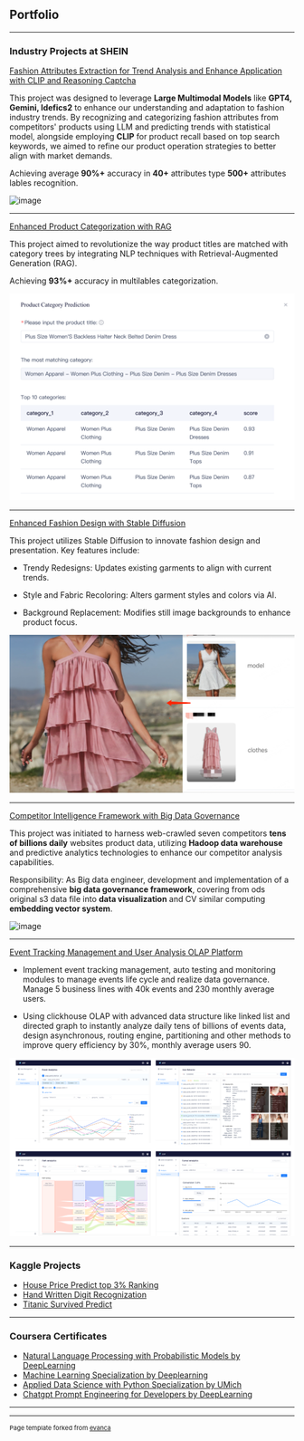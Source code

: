 ## Portfolio

---

### Industry Projects at SHEIN


[Fashion Attributes Extraction for Trend Analysis and Enhance Application with CLIP and Reasoning Captcha](attributes_recognition.md)

This project was designed to leverage **Large Multimodal Models** like **GPT4, Gemini, Idefics2** to enhance our understanding and adaptation to fashion industry trends. By recognizing and categorizing fashion attributes from competitors' products using LLM and predicting trends with statistical model, alongside employing **CLIP** for product recall based on top search keywords, we aimed to refine our product operation strategies to better align with market demands.

Achieving average **90%+** accuracy in **40+** attributes type **500+** attributes lables recognition.

![image](https://github.com/user-attachments/assets/644652f0-4bf9-4fae-99a0-582810358942)


---

[Enhanced Product Categorization with RAG](rag.md)

This project aimed to revolutionize the way product titles are matched with category trees by integrating NLP techniques with Retrieval-Augmented Generation (RAG). 

Achieving **93%+** accuracy in multilables categorization.


<img src="images/rag/1.jpg?raw=true"/>

---


[Enhanced Fashion Design with Stable Diffusion](https://github.com/chloeeliu/LLMs-application/blob/main/Enhanced%20Fashion%20Design%20with%20Stable%20Diffusion/readme.md)

This project utilizes Stable Diffusion to innovate fashion design and presentation. Key features include:

- Trendy Redesigns: Updates existing garments to align with current trends.

- Style and Fabric Recoloring: Alters garment styles and colors via AI.

- Background Replacement: Modifies still image backgrounds to enhance product focus.

<img src="images/sd/1.png?raw=true"/>

---

[Competitor Intelligence Framework with Big Data Governance](dw.md)

This project was initiated to harness web-crawled seven competitors  **tens of billions daily** websites product data, utilizing **Hadoop data warehouse** and predictive analytics technologies to enhance our competitor analysis capabilities. 

Responsibility: As Big data engineer, development and implementation of a comprehensive **big data governance framework**, covering from ods original s3 data file into **data visualization** and CV similar computing **embedding vector system**.


![image](https://github.com/user-attachments/assets/4590992f-2a30-445c-85ad-3c3a843eecef)


---

[Event Tracking Management and User Analysis OLAP Platform](sample_page.md)

- Implement event tracking management, auto testing and monitoring modules to manage events life cycle and realize data governance. Manage 5 business lines with 40k events and 230 monthly average users.

- Using clickhouse OLAP with advanced data structure like linked list and directed graph to instantly analyze daily tens of billions of events data, design asynchronous, routing engine, partitioning and other methods to improve query efficiency by 30%, monthly average users 90.

<img src="images/event/user.png?raw=true"/>

---


### Kaggle Projects

- [House Price Predict top 3% Ranking](https://github.com/chloeeliu/DataSciencePortfolio/tree/main/Kaggle_house_price_predict)
- [Hand Written Digit Recognization](https://github.com/chloeeliu/DataSciencePortfolio/blob/main/Hand_Written_Digit_Recognization/digit%20recognizer.ipynb)
- [Titanic Survived Predict](https://github.com/chloeeliu/DataSciencePortfolio/blob/main/Titan_Survived_Predict/titanic%20survived%20predict.ipynb)


---

### Coursera Certificates

- [Natural Language Processing with Probabilistic Models by DeepLearning](https://coursera.org/share/77c537479f66df08cb4f98cc85c00482)
- [Machine Learning Specialization by Deeplearning](https://coursera.org/share/3416876f5d22628638b4b3e4d4740645)
- [Applied Data Science with Python Specialization by UMich](https://coursera.org/share/e1f257c5914c91b712dc7884923288df)
- [Chatgpt Prompt Engineering for Developers by DeepLearning](https://www.deeplearning.ai/short-courses/chatgpt-prompt-engineering-for-developers/)


---


---
<p style="font-size:11px">Page template forked from <a href="https://github.com/evanca/quick-portfolio">evanca</a></p>
<!-- Remove above link if you don't want to attibute -->
